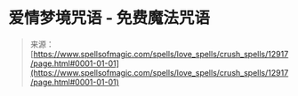 <!--yml

category: 未分类

日期：2024-06-12 18:50:56

-->

# 爱情梦境咒语 - 免费魔法咒语

> 来源：[https://www.spellsofmagic.com/spells/love_spells/crush_spells/12917/page.html#0001-01-01](https://www.spellsofmagic.com/spells/love_spells/crush_spells/12917/page.html#0001-01-01)
